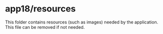 # app18/resources

This folder contains resources (such as images) needed by the application. This file can
be removed if not needed.
